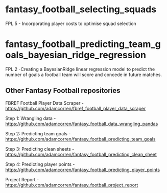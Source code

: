 # fantasy_football_selecting_squads
FPL 5 - Incorporating player costs to optimise squad selection

# fantasy_football_predicting_team_goals_bayesian_ridge_regression
FPL 2 -Creating a BayesianRidge linear regression model to predict the number of goals a football team will score and concede in future matches.

## Other Fantasy Football repositories

FBREF Football Player Data Scraper - https://github.com/adamcorren/fbref_football_player_data_scraper

Step 1: Wrangling data - https://github.com/adamcorren/fantasy_football_data_wrangling_pandas

Step 2: Predicting team goals - https://github.com/adamcorren/fantasy_football_predicting_team_goals

Step 3: Predicting clean sheets - https://github.com/adamcorren/fantasy_football_predicting_clean_sheet

Step 4: Predicting player points - https://github.com/adamcorren/fantasy_football_predicting_player_points

Project Report - https://github.com/adamcorren/fantasy_football_project_report
